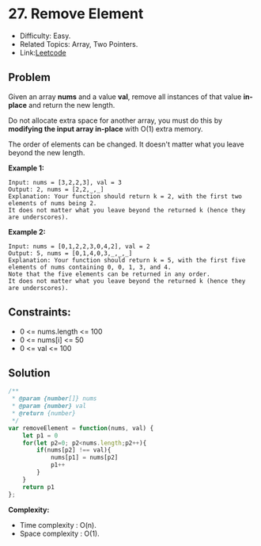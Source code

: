 # 27. Remove Element

- Difficulty: Easy.
- Related Topics: Array, Two Pointers.
- Link:[Leetcode](https://leetcode.com/problems/remove-element)

## Problem

Given an array **nums** and a value **val**, remove all instances of that value **in-place** and return the new length.

Do not allocate extra space for another array, you must do this by **modifying the input array in-place** with O(1) extra memory.

The order of elements can be changed. It doesn't matter what you leave beyond the new length.

**Example 1:**

```
Input: nums = [3,2,2,3], val = 3
Output: 2, nums = [2,2,_,_]
Explanation: Your function should return k = 2, with the first two elements of nums being 2.
It does not matter what you leave beyond the returned k (hence they are underscores).
```

**Example 2:**

```
Input: nums = [0,1,2,2,3,0,4,2], val = 2
Output: 5, nums = [0,1,4,0,3,_,_,_]
Explanation: Your function should return k = 5, with the first five elements of nums containing 0, 0, 1, 3, and 4.
Note that the five elements can be returned in any order.
It does not matter what you leave beyond the returned k (hence they are underscores).
```

## Constraints:
- 0 <= nums.length <= 100
- 0 <= nums[i] <= 50
- 0 <= val <= 100

## Solution

```javascript
/**
 * @param {number[]} nums
 * @param {number} val
 * @return {number}
 */
var removeElement = function(nums, val) {
    let p1 = 0
    for(let p2=0; p2<nums.length;p2++){
        if(nums[p2] !== val){
            nums[p1] = nums[p2]  
            p1++  
        }
    }
    return p1
};
```

**Complexity:**

* Time complexity : O(n).
* Space complexity : O(1).
